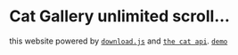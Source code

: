 # Cat Gallery unlimited scroll...
this website powered by [`download.js`] and [`the cat api`]. [`demo`]

[`download.js`]:  http://danml.com/download.html
[`the cat api`]: https://docs.thecatapi.com
[`demo`]: https://vins2106.github.io/cats